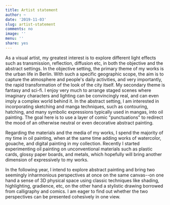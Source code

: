```yaml
---
title: Artist statement
author: ~
date: '2019-11-03'
slug: artist-statement
comments: no
image: ''
menu: ''
share: yes
---
```


<!-- theme -->

As a visual artist, my greatest interest is to explore different light effects such as transmission, reflection, diffusion etc, in both the objective and the abstract settings. In the objective setting, the primary theme of my works is the urban life in Berlin. With such a specific geographic scope, the aim is to capture the atmosphere and people's daily activities, and very importantly, the rapid transformation of the look of the city itself. My secondary theme is fantasy and sci-fi. I enjoy very much to arrange staged scenes where imaginary characters and lighting can be convincingly real, and can even imply a complex world behind it. In the abstract setting, I am interested in incorporating sketching and manga techniques, such as contouring, hatching, and many symbolic expressions typically used in mangas, into oil painting. The goal here is to use a layer of comic "punctuations" to redirect the mood of an otherwise neutral or even decorative abstract painting.

<!-- decorative abstract from fashion -->

<!-- microscopic -->

<!-- partial abstract -->

<!-- abstractization of still life -->

<!-- materials and media -->

Regarding the materials and the media of my works, I spend the majority of my time in oil painting, when at the same time adding works of watercolor, gouache, and digital painting in my collection. Recently I started experimenting oil painting on unconventional materials such as plastic cards, glossy paper boards, and metals, which hopefully will bring another dimension of expressively to my works.

<!-- plan for next several months -->

In the following year, I intend to explore abstract painting and bring two seemingly inharmonious perspectives at once on the same canvas--on one hand a sense of 3D physical space using classic techniques like shading, highlighting, gradience, etc, on the other hand a stylistic drawing borrowed from calligraphy and comics. I am eager to find out whether the two perspectives can be presented cohesively in one view.

<!-- How (approach), What (media and materials), Why (motivation)
Sci-fi and pop culture in early works
Apply manga technique of drawing, fine-lining, ink skills to oil
Contemporary impressionism: focus on contemporary culture and life -->

